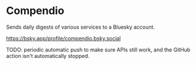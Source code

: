 # Compendio

Sends daily digests of various services to a Bluesky account.

https://bsky.app/profile/compendio.bsky.social

TODO: periodic automatic push to make sure APIs still work, and the GitHub 
action isn't automatically stopped.

